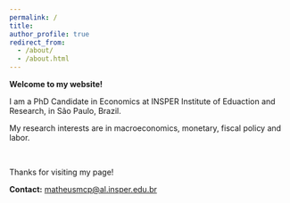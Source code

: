 ```yaml
---
permalink: /
title: 
author_profile: true
redirect_from: 
  - /about/
  - /about.html
---
```


**Welcome to my website!**

I am a PhD Candidate in Economics at INSPER Institute of Eduaction and Research, in São Paulo, Brazil.

My research interests are in macroeconomics, monetary, fiscal policy and labor.

<p>&nbsp;</p> 
Thanks for visiting my page!


**Contact:** matheusmcp@al.insper.edu.br